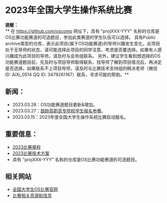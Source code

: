 # 2023年全国大学生操作系统比赛

**提醒：**  
**
在 https://github.com/oscomp 网址下，具有 "projXXX-YYY" 名称的仓库是OS比赛功能赛道的可选题目，参加此类赛道的学生队伍可以选择。
具有Public archive类型的仓库，表示此项目(属于OS功能赛道)的导师兴趣发生变化，此项目处于无导师的状态，请可能选择此项目的同学注意，考虑是否要选择。如果有人感兴趣成为此项目的导师，请及时与会务组联系。  另外，建议学生看到想选择的OS功能赛道题目前，先及时与项目导师取得联系，找导师了解到项目情况后，再决定是否选择。如果联系不上项目导师，请及时与比赛技术支持组的韩冰老师（微信ID: AiXi_0514 QQ ID: 3479261167）联系，寻求可能的帮助。**


## 新闻：
- 2023.03.28：OS功能赛道题目更新&增加。
- 2023.03.27：[鼓励高职高专院校学生报名参赛](https://os.educg.net/)。
- 2023.03.15：2023年度全国大学生操作系统比赛启动报名。

## 重要信息：
- [2023比赛章程](https://gitlab.eduxiji.net/csc-os/os2023/-/blob/master/OS-%E7%AB%A0%E7%A8%8B.pdf)
- [2023比赛技术方案](https://gitlab.eduxiji.net/csc-os/os2023/-/blob/master/OS-%E6%8A%80%E6%9C%AF%E6%96%B9%E6%A1%88.pdf)
- 具有 "projXXX-YYY" 名称的仓库是OS比赛功能赛道的可选题目。

## 相关网站
- [全国大学生OS比赛官网](https://os.educg.net/)
- [比赛相关资源和信息](https://github.com/oscomp/os-competition-info)
